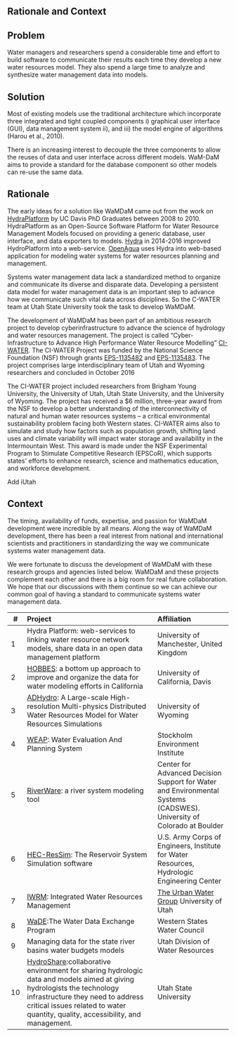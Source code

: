 ## Rationale and Context

## Problem 
Water managers and researchers spend a considerable time and effort to build software to communicate their results each time they develop a new water resources model. They also spend a large time to analyze and synthesize water management data into models. 


## Solution
Most of existing models use the traditional architecture which incorporate three integrated and tight coupled components i) graphical user interface (GUI), data management system ii), and iii) the model engine of algorithms (Harou et al., 2010). 

There is an increasing interest to decouple the three components to allow the reuses of data and user interface across different models. WaM-DaM aims to provide a standard for the database component so other models can re-use the same data.

    

## Rationale
The early ideas for a solution like WaMDaM came out from the work on [HydraPlatform][1] by UC Davis PhD Graduates between 2008 to 2010. HydraPlatform as an Open-Source Software Platform for Water Resource Management Models focused on providing a generic database, user interface, and data exporters to models. [Hydra][2] in 2014-2016 improved HydroPlatform into a web-service. [OpenAgua][3] uses Hydra into web-based application for modeling water systems for water resources planning and management.

Systems water management data lack a standardized method to organize and communicate its diverse and disparate data. Developing a persistent data model for water management data is an important step to advance how we communicate such vital data across disciplines. So the C-WATER team at Utah State University took the task to develop WaMDaM.


[1]: https://github.com/WamdamProject/WaMDaM_Publications/raw/master/Files/References/hydroplatform.pdf
[2]: http://hydraplatform.org/
[3]: https://www.openagua.org/

The development of WaMDaM has been part of an ambitious research project to develop cyberinfrastructure to advance the science of hydrology and water resources management. The project is called “Cyber-Infrastructure to Advance High Performance Water Resource Modelling” <a href="http://ci-water.org" target="_blank">CI-WATER</a>. The CI-WATER Project was funded by the National Science Foundation (NSF) through grants <a href="http://www.nsf.gov/awardsearch/showAward?AWD_ID=1135482" target="_blank">EPS-1135482</a> and <a href="http://www.nsf.gov/awardsearch/showAward?AWD_ID=1135483" target="_blank">EPS-1135483</a>. The project comprises large interdisciplinary team of Utah and Wyoming researchers and concluded in October 2016

The CI-WATER project included researchers from Brigham Young University, the University of Utah, Utah State University, and the University of Wyoming. The project has received a $6 million, three-year award from the NSF to develop a better understanding of the interconnectivity of natural and human water resources systems – a critical environmental sustainability problem facing both Western states. CI-WATER aims also to simulate and study how factors such as population growth, shifting land uses and climate variability will impact water storage and availability in the Intermountain West. This award is made under the NSF Experimental Program to Stimulate Competitive Research (EPSCoR), which supports states' efforts to enhance research, science and mathematics education, and workforce development. 

Add iUtah 


## Context
The timing, availability of funds, expertise, and passion for WaMDaM development were incredible by all means. Along the way of WaMDaM development, there has been a real interest from national and international scientists and practitioners in standardizing the way we communicate systems water management data.

We were fortunate to discuss the development of WaMDaM with these research groups and agencies listed below. WaMDaM and these projects complement each other and there is a big room for real future collaboration. We hope that our discussions with them continue so we can achieve our common goal of having a standard to communicate systems water management data. 



| #  | Project       | Affiliation|
| --- | :-------------| :-----|
|  1 |Hydra Platform: web-services to linking water resource network models, share data in an open data management platform| University of Manchester, United Kingdom|
|  2 |<a href="http://hobbes.ucdavis.edu" target="_blank">HOBBES</a>:  a bottom up approach to improve and organize the data for water modeling efforts in California| University of California, Davis|
|  3 |<a href="http://www.uwyo.edu/cchh/adhydro.html" target="_blank">ADHydro</a>: A Large-scale High-resolution Multi-physics Distributed Water Resources Model for Water Resources Simulations      |University of Wyoming|
|  4 |<a href="http://www.weap21.org/index.asp" target="_blank">WEAP</a>: Water Evaluation And Planning System| Stockholm Environment Institute|
|  5 |<a href="http://www.riverware.org/index.html" target="_blank">RiverWare</a>: a river system modeling tool| Center for Advanced Decision Support for Water and Environmental Systems (CADSWES). University of Colorado at Boulder|
|  6 |<a href="http://www.hec.usace.army.mil/software/hec-ressim" target="_blank">HEC-ResSim</a>: The Reservoir System Simulation software |U.S. Army Corps of Engineers, Institute for Water Resources, Hydrologic Engineering Center|
|  7|<a href="http://demo.tethys.ci-water.org/apps/parleys-creek-management/" target="_blank">IWRM</a>: Integrated Water Resources Management|<a href="http://urbanwater.utah.edu/home" target="_blank">The Urban Water Group</a> University of Utah|
| 8|<a href="http://www.westernstateswater.org/wade/" target="_blank">WaDE</a>:The Water Data Exchange Program |Western States Water Council|
| 9|Managing data for the state river basins water budgets models |Utah Division of Water Resources|
| 10|<a href="http://hydroshare.cuahsi.org/" target="_blank">HydroShare</a>:collaborative environment for sharing hydrologic data and models aimed at giving hydrologists the technology infrastructure they need to address critical issues related to water quantity, quality, accessibility, and management. |Utah State University|


